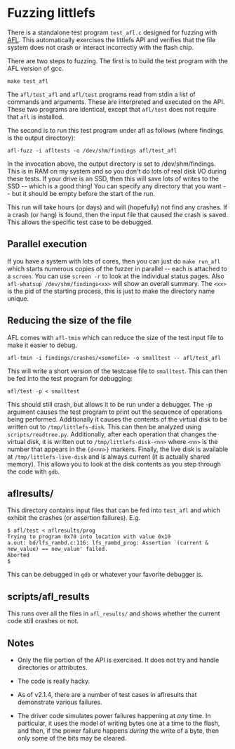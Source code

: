 # Fuzzing littlefs

There is a standalone test program `test_afl.c` designed for fuzzing with
[AFL](http://lcamtuf.coredump.cx/afl/). This automatically exercises the 
littlefs API and verifies that the file system does not crash or interact incorrectly
with the flash chip. 

There are two steps to fuzzing. The first is to build the test program with
the AFL version of gcc. 

```
make test_afl
```

The `afl/test_afl` and `afl/test` programs read from stdin a list of commands
and arguments. These are interpreted and executed on the API. These two programs
are identical, except that `afl/test` does not require that `afl` is installed.

The second is to run this test program under afl as follows (where findings is 
the output directory):

```
afl-fuzz -i afltests -o /dev/shm/findings afl/test_afl
```

In the invocation above, the output directory is set to /dev/shm/findings. This is in RAM on my system and so you don't do lots
of real disk I/O during these tests. If your drive is an SSD, then this will save lots of writes to the 
SSD -- which is a good thing! You can specify any directory that you want -- but it should be empty before the start of the run.

This run will take hours (or days) and will (hopefully) not find any crashes.
If a crash (or hang) is found, then the input file that caused the crash is 
saved. This allows the specific test case to be debugged.

## Parallel execution

If you have a system with lots of cores, then you can just do `make run_afl` which starts numerous copies of the fuzzer
in parallel -- each is attached to a `screen`. You can use `screen -r` to look at the individual status pages. Also
`afl-whatsup /dev/shm/findings<xx>` will show an overall summary. The `<xx>` is the pid of the starting process, this is
just to make the directory name unique.

## Reducing the size of the file

AFL comes with `afl-tmin` which can reduce the size of the test input file to
make it easier to debug.

```
afl-tmin -i findings/crashes/<somefile> -o smalltest -- afl/test_afl
```

This will write a short version of the testcase file to `smalltest`. This can then be
fed into the test program for debugging:

```
afl/test -p < smalltest
```

This should still crash, but allows it to be run under a debugger. The -p argument
causes the test program to print out the sequence of operations being performed. Additionally
it causes the contents of the virtual disk to be written out to `/tmp/littlefs-disk`. This
can then be analyzed using `scripts/readtree.py`. Additionally, after each operation that changes
the virtual disk, it is written out to `/tmp/littlefs-disk-<nn>` where `<nn>` is the number that
appears in the `{d<nn>}` markers. Finally, the live disk is available at `/tmp/littlefs-live-disk` 
and is always current (it is actually shared memory). This allows you to look at the disk contents
as you step through the code with `gdb`.

## aflresults/

This directory contains input files that can be fed into `test_afl` and which exhibit the
crashes (or assertion failures). E.g.

```
$ afl/test < aflresults/prog 
Trying to program 0x70 into location with value 0x10
a.out: bd/lfs_rambd.c:116: lfs_rambd_prog: Assertion `(current & new_value) == new_value' failed.
Aborted
$
```

This can be debugged in `gdb` or whatever your favorite debugger is. 

## scripts/afl_results

This runs over all the files in `afl_results/` and shows whether the current code still
crashes or not. 


## Notes

* Only the file portion of the API is exercised. It does not try and handle directories or attributes.

* The code is really hacky.

* As of v2.1.4, there are a number of test cases in aflresults that demonstrate various failures.

* The driver code simulates power failures happening at *any* time. In particular, it uses the model
of writing bytes one at a time to the flash, and then, if the power failure happens *during* the write
of a byte, then only some of the bits may be cleared. 
